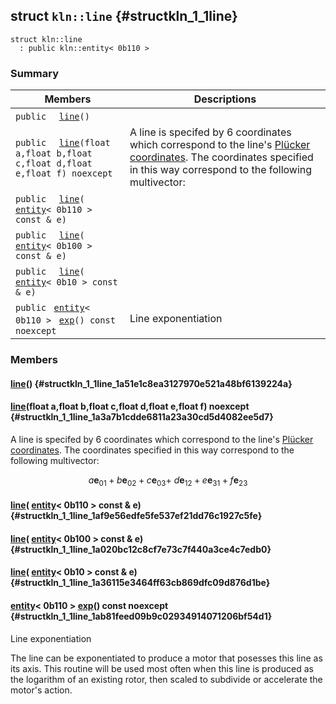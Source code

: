 ## struct `kln::line` {#structkln_1_1line}

```
struct kln::line
  : public kln::entity< 0b110 >
```  

### Summary

 Members                        | Descriptions                                
--------------------------------|---------------------------------------------
`public  ` [`line`](#structkln_1_1line_1a51e1c8ea3127970e521a48bf6139224a)`()`  | 
`public  ` [`line`](#structkln_1_1line_1a3a7b1cdde6811a23a30cd5d4082ee5d7)`(float a,float b,float c,float d,float e,float f) noexcept`  | A line is specifed by 6 coordinates which correspond to the line's [Plücker coordinates](https://en.wikipedia.org/wiki/Pl%C3%BCcker_coordinates). The coordinates specified in this way correspond to the following multivector:
`public  ` [`line`](#structkln_1_1line_1af9e56edfe5fe537ef21dd76c1927c5fe)`(` [`entity`](/Klein/api/kln::entity#structkln_1_1entity)`< 0b110 > const & e)`  | 
`public  ` [`line`](#structkln_1_1line_1a020bc12c8cf7e73c7f440a3ce4c7edb0)`(` [`entity`](/Klein/api/kln::entity#structkln_1_1entity)`< 0b100 > const & e)`  | 
`public  ` [`line`](#structkln_1_1line_1a36115e3464ff63cb869dfc09d876d1be)`(` [`entity`](/Klein/api/kln::entity#structkln_1_1entity)`< 0b10 > const & e)`  | 
`public ` [`entity`](/Klein/api/kln::entity#structkln_1_1entity)`< 0b110 > ` [`exp`](#structkln_1_1line_1ab81feed09b9c02934914071206bf54d1)`() const noexcept`  | Line exponentiation

### Members

####   [line](#structkln_1_1line_1a51e1c8ea3127970e521a48bf6139224a)()  {#structkln_1_1line_1a51e1c8ea3127970e521a48bf6139224a}

####   [line](#structkln_1_1line_1a3a7b1cdde6811a23a30cd5d4082ee5d7)(float a,float b,float c,float d,float e,float f) noexcept  {#structkln_1_1line_1a3a7b1cdde6811a23a30cd5d4082ee5d7}

A line is specifed by 6 coordinates which correspond to the line's [Plücker coordinates](https://en.wikipedia.org/wiki/Pl%C3%BCcker_coordinates). The coordinates specified in this way correspond to the following multivector:

$$a\mathbf{e}_{01} + b\mathbf{e}_{02} + c\mathbf{e}_{03} +\ d\mathbf{e}_{12} + e\mathbf{e}_{31} + f\mathbf{e}_{23}$$

####   [line](#structkln_1_1line_1af9e56edfe5fe537ef21dd76c1927c5fe)( [entity](/Klein/api/kln::entity#structkln_1_1entity)< 0b110 > const & e)  {#structkln_1_1line_1af9e56edfe5fe537ef21dd76c1927c5fe}

####   [line](#structkln_1_1line_1a020bc12c8cf7e73c7f440a3ce4c7edb0)( [entity](/Klein/api/kln::entity#structkln_1_1entity)< 0b100 > const & e)  {#structkln_1_1line_1a020bc12c8cf7e73c7f440a3ce4c7edb0}

####   [line](#structkln_1_1line_1a36115e3464ff63cb869dfc09d876d1be)( [entity](/Klein/api/kln::entity#structkln_1_1entity)< 0b10 > const & e)  {#structkln_1_1line_1a36115e3464ff63cb869dfc09d876d1be}

####  [entity](/Klein/api/kln::entity#structkln_1_1entity)< 0b110 >  [exp](#structkln_1_1line_1ab81feed09b9c02934914071206bf54d1)() const noexcept  {#structkln_1_1line_1ab81feed09b9c02934914071206bf54d1}

Line exponentiation

The line can be exponentiated to produce a motor that posesses this line as its axis. This routine will be used most often when this line is produced as the logarithm of an existing rotor, then scaled to subdivide or accelerate the motor's action.

